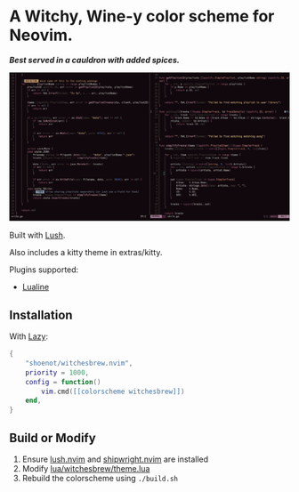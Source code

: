 # A Witchy, Wine-y color scheme for Neovim.
***Best served in a cauldron with added spices.***

![witchesbrew screenshot with a couple splits](./assets/screenshot-0.png)

Built with [Lush](https://github.com/rktjmp/lush.nvim/tree/main).

Also includes a kitty theme in extras/kitty.

Plugins supported:
- [Lualine](https://github.com/nvim-lualine/lualine.nvim)

## Installation

With [Lazy](https://github.com/folke/lazy.nvim):
```lua
{
    "shoenot/witchesbrew.nvim",
    priority = 1000,
    config = function()
        vim.cmd([[colorscheme witchesbrew]])
    end,
}
```

## Build or Modify

1. Ensure [lush.nvim](https://github.com/rktjmp/lush.nvim) and [shipwright.nvim](https://github.com/rktjmp/shipwright.nvim) are installed
2. Modify [lua/witchesbrew/theme.lua](lua/witchesbrew/theme.lua)
3. Rebuild the colorscheme using `./build.sh`
